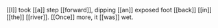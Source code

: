 [[I]] took [[a]] step [[forward]], dipping [[an]] exposed foot [[back]] [[in]] [[the]] [[river]]. [[Once]] more, it [[was]] wet.  